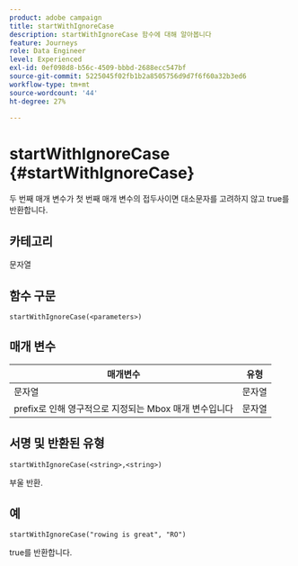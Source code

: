 ```yaml
---
product: adobe campaign
title: startWithIgnoreCase
description: startWithIgnoreCase 함수에 대해 알아봅니다
feature: Journeys
role: Data Engineer
level: Experienced
exl-id: 0ef098d8-b56c-4509-bbbd-2688ecc547bf
source-git-commit: 5225045f02fb1b2a8505756d9d7f6f60a32b3ed6
workflow-type: tm+mt
source-wordcount: '44'
ht-degree: 27%

---
```


# startWithIgnoreCase {#startWithIgnoreCase}

두 번째 매개 변수가 첫 번째 매개 변수의 접두사이면 대소문자를 고려하지 않고 true를 반환합니다.

## 카테고리

문자열

## 함수 구문

`startWithIgnoreCase(<parameters>)`

## 매개 변수

| 매개변수 | 유형 |
|-------------|--------|
| 문자열 | 문자열 |
| prefix로 인해 영구적으로 지정되는 Mbox 매개 변수입니다 | 문자열 |

## 서명 및 반환된 유형

`startWithIgnoreCase(<string>,<string>)`

부울 반환.

## 예

`startWithIgnoreCase("rowing is great", "RO")`

true를 반환합니다.
